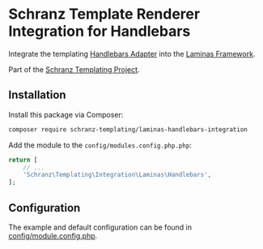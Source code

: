 # Schranz Template Renderer Integration for Handlebars

Integrate the templating [Handlebars Adapter](https://github.com/schranz-templating/handlebars-adapter)
into the [Laminas Framework](https://getlaminas.org/).

Part of the [Schranz Templating Project](https://github.com/schranz-templating/templating).

## Installation

Install this package via Composer:

```bash
composer require schranz-templating/laminas-handlebars-integration
```

Add the module to the `config/modules.config.php.php`:

```php
return [
    // ...
    'Schranz\Templating\Integration\Laminas\Handlebars',
];
```

## Configuration

The example and default configuration can be found in [config/module.config.php](config/module.config.php).
